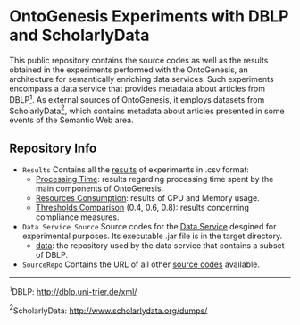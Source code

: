 # OntoGenesis Experiments with DBLP and ScholarlyData
This public repository contains the source codes as well as the results obtained in the experiments performed with the OntoGenesis, an architecture for semantically enriching data services.
Such experiments encompass a data service that provides metadata about articles from DBLP[<sup>1</sup>](#footnote1). As external sources of OntoGenesis, it employs datasets from ScholarlyData[<sup>2</sup>](#footnote2), which contains metadata about articles presented in some events of the Semantic Web area.

## Repository Info
* `Results` Contains all the [results](https://github.com/brunocnoliveira/dblp-scholarly-ontogenesis-experiments/tree/master/Results) of experiments in .csv format: 
  * [Processing Time](https://github.com/brunocnoliveira/dblp-scholarly-ontogenesis-experiments/tree/master/Results/Processing%20Time): results regarding processing time spent by the main components of OntoGenesis.
  * [Resources Consumption](https://github.com/brunocnoliveira/dblp-scholarly-ontogenesis-experiments/tree/master/Results/Resources%20Comsumption): results of CPU and Memory usage.
  * [Thresholds Comparison](https://github.com/brunocnoliveira/dblp-scholarly-ontogenesis-experiments/tree/master/Results/Thresholds%20Comparison) (0.4, 0.6, 0.8): results concerning compliance measures.
* `Data Service Source` Source codes for the [Data Service](https://github.com/brunocnoliveira/dblp-scholarly-ontogenesis-experiments/tree/master/DataService%20Source/publications-dataservice) desgined for experimental purposes. Its executable .jar file is in the target directory.
  * [data](https://github.com/brunocnoliveira/dblp-scholarly-ontogenesis-experiments/tree/master/DataService%20Source/data): the repository used by the data service that contains a subset of DBLP.
* `SourceRepo` Contains the URL of all other [source codes](https://github.com/brunocnoliveira/dblp-scholarly-ontogenesis-experiments/blob/master/SourceRepo) available.


- - - 

<a name="footnote1"><sup>1</sup></a>DBLP: http://dblp.uni-trier.de/xml/

<a name="footnote2"><sup>2</sup></a>ScholarlyData: http://www.scholarlydata.org/dumps/
